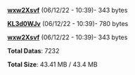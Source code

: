 [**wxw2Xsvf**](/data/wxw2Xsvf.txt) (06/12/22 - 10:39)- 343 bytes

[**KL3d0WJv**](/data/KL3d0WJv.txt) (06/12/22 - 10:39)- 780 bytes

[**wxw2Xsvf**](/data/wxw2Xsvf.txt) (06/12/22 - 10:39)- 343 bytes

**Total Datas**: 7232

**Total Size**: 43.41 MB / 43.4 MB